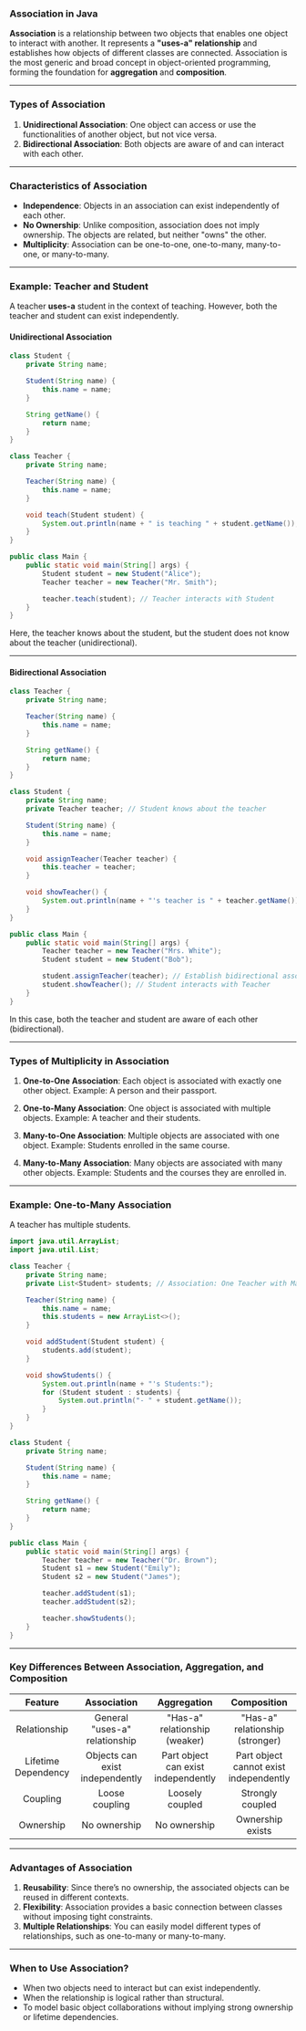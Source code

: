 ### **Association in Java**

**Association** is a relationship between two objects that enables one object to interact with another. It represents a **"uses-a" relationship** and establishes how objects of different classes are connected. Association is the most generic and broad concept in object-oriented programming, forming the foundation for **aggregation** and **composition**.

* * *

### **Types of Association**

1.  **Unidirectional Association**: One object can access or use the functionalities of another object, but not vice versa.
2.  **Bidirectional Association**: Both objects are aware of and can interact with each other.

* * *

### **Characteristics of Association**

*   **Independence**: Objects in an association can exist independently of each other.
*   **No Ownership**: Unlike composition, association does not imply ownership. The objects are related, but neither "owns" the other.
*   **Multiplicity**: Association can be one-to-one, one-to-many, many-to-one, or many-to-many.

* * *

### **Example: Teacher and Student**

A teacher **uses-a** student in the context of teaching. However, both the teacher and student can exist independently.

#### **Unidirectional Association**

```java
class Student {
    private String name;

    Student(String name) {
        this.name = name;
    }

    String getName() {
        return name;
    }
}

class Teacher {
    private String name;

    Teacher(String name) {
        this.name = name;
    }

    void teach(Student student) {
        System.out.println(name + " is teaching " + student.getName());
    }
}

public class Main {
    public static void main(String[] args) {
        Student student = new Student("Alice");
        Teacher teacher = new Teacher("Mr. Smith");

        teacher.teach(student); // Teacher interacts with Student
    }
}
```

Here, the teacher knows about the student, but the student does not know about the teacher (unidirectional).

* * *

#### **Bidirectional Association**

```java
class Teacher {
    private String name;

    Teacher(String name) {
        this.name = name;
    }

    String getName() {
        return name;
    }
}

class Student {
    private String name;
    private Teacher teacher; // Student knows about the teacher

    Student(String name) {
        this.name = name;
    }

    void assignTeacher(Teacher teacher) {
        this.teacher = teacher;
    }

    void showTeacher() {
        System.out.println(name + "'s teacher is " + teacher.getName());
    }
}

public class Main {
    public static void main(String[] args) {
        Teacher teacher = new Teacher("Mrs. White");
        Student student = new Student("Bob");

        student.assignTeacher(teacher); // Establish bidirectional association
        student.showTeacher(); // Student interacts with Teacher
    }
}
```

In this case, both the teacher and student are aware of each other (bidirectional).

* * *

### **Types of Multiplicity in Association**

1.  **One-to-One Association**: Each object is associated with exactly one other object. Example: A person and their passport.

2.  **One-to-Many Association**: One object is associated with multiple objects. Example: A teacher and their students.

3.  **Many-to-One Association**: Multiple objects are associated with one object. Example: Students enrolled in the same course.

4.  **Many-to-Many Association**: Many objects are associated with many other objects. Example: Students and the courses they are enrolled in.


* * *

### **Example: One-to-Many Association**

A teacher has multiple students.

```java
import java.util.ArrayList;
import java.util.List;

class Teacher {
    private String name;
    private List<Student> students; // Association: One Teacher with Many Students

    Teacher(String name) {
        this.name = name;
        this.students = new ArrayList<>();
    }

    void addStudent(Student student) {
        students.add(student);
    }

    void showStudents() {
        System.out.println(name + "'s Students:");
        for (Student student : students) {
            System.out.println("- " + student.getName());
        }
    }
}

class Student {
    private String name;

    Student(String name) {
        this.name = name;
    }

    String getName() {
        return name;
    }
}

public class Main {
    public static void main(String[] args) {
        Teacher teacher = new Teacher("Dr. Brown");
        Student s1 = new Student("Emily");
        Student s2 = new Student("James");

        teacher.addStudent(s1);
        teacher.addStudent(s2);

        teacher.showStudents();
    }
}
```

* * *

### **Key Differences Between Association, Aggregation, and Composition**

|       Feature       |           Association           |             Aggregation             |               Composition              |
|:-------------------:|:-------------------------------:|:-----------------------------------:|:--------------------------------------:|
| Relationship        | General "uses-a" relationship   | "Has-a" relationship (weaker)       | "Has-a" relationship (stronger)        |
| Lifetime Dependency | Objects can exist independently | Part object can exist independently | Part object cannot exist independently |
| Coupling            | Loose coupling                  | Loosely coupled                     | Strongly coupled                       |
| Ownership           | No ownership                    | No ownership                        | Ownership exists                       |

* * *

### **Advantages of Association**

1.  **Reusability**: Since there’s no ownership, the associated objects can be reused in different contexts.
2.  **Flexibility**: Association provides a basic connection between classes without imposing tight constraints.
3.  **Multiple Relationships**: You can easily model different types of relationships, such as one-to-many or many-to-many.

* * *

### **When to Use Association?**

*   When two objects need to interact but can exist independently.
*   When the relationship is logical rather than structural.
*   To model basic object collaborations without implying strong ownership or lifetime dependencies.
